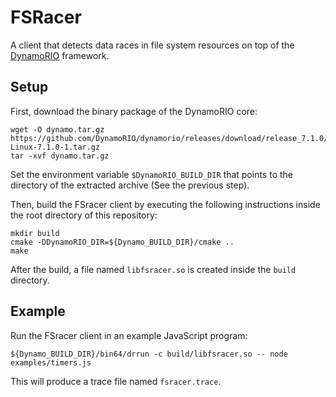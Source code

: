 FSRacer
=======

A client that detects data races in file system resources
on top of the [DynamoRIO](https://www.dynamorio.org) framework.


## Setup

First, download the binary package of the DynamoRIO core:

```
wget -O dynamo.tar.gz https://github.com/DynamoRIO/dynamorio/releases/download/release_7.1.0/DynamoRIO-Linux-7.1.0-1.tar.gz
tar -xvf dynamo.tar.gz
```

Set the environment variable `$DynamoRIO_BUILD_DIR`
that points to the directory of the extracted archive
(See the previous step).

Then, build the FSracer client by executing the
following instructions inside the root directory
of this repository:

```
mkdir build
cmake -DDynamoRIO_DIR=${Dynamo_BUILD_DIR}/cmake ..
make
```

After the build, a file named `libfsracer.so` is created
inside the `build` directory.


## Example

Run the FSracer client in an example JavaScript program:

```
${Dynamo_BUILD_DIR}/bin64/drrun -c build/libfsracer.so -- node examples/timers.js
```

This will produce a trace file named `fsracer.trace`.
